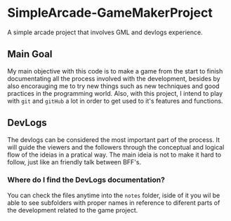 # SimpleArcade-GameMakerProject
 A simple arcade project that involves GML and devlogs experience.

 ## Main Goal

 My main objective with this code is to make a game from the start to finish documentating all the process involved with the development, besides by also encorauging me to try new things such as new techniques and good practices in the programming world. Also, with this project, I intend to play with `git` and `gitHub` a lot in order to get used to it's features and functions.

 ## DevLogs

 The devlogs can be considered the most important part of the process. It will guide the viewers and the followers through the conceptual and logical flow of the ideias in a pratical way. The main ideia is not to make it hard to follow, just like an friendly talk between BFF's.

 ### Where do I find the DevLogs documentation?

 You can check the files anytime into the `notes` folder, iside of it you wil be able to see subfolders with proper names in reference to diferent parts of the development related to the game project.
